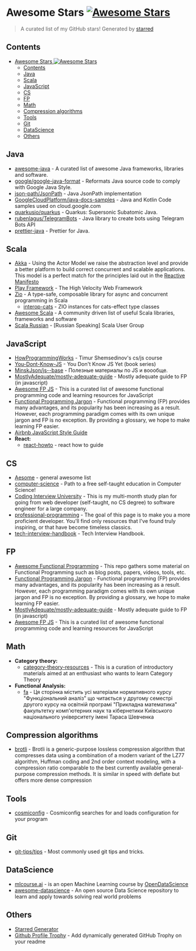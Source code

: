 # Awesome Stars [![Awesome Stars](https://awesome.re/badge-flat2.svg)](https://awesome.re)

> A curated list of my GitHub stars!  Generated by [starred](https://github.com/maguowei/starred)


## Contents

- [Awesome Stars ![Awesome Stars](https://awesome.re/badge.svg)](#awesome-stars)
    - [Contents](#contents)
    - [Java](#java)
    - [Scala](#scala)
    - [JavaScript](#javascript)
    - [CS](#cs)
    - [FP](#fp)
    - [Math](#math)
    - [Compression algorithms](#compression-algorithms)
    - [Tools](#tools)
    - [Git](#git)
    - [DataScience](#datascience)
    - [Others](#others)



## Java
- [awesome-java](https://github.com/akullpp/awesome-java) - A curated list of awesome Java frameworks, libraries and software.
- [google/google-java-format](https://github.com/google/google-java-format) - Reformats Java source code to comply with Google Java Style.
- [json-path/JsonPath](https://github.com/json-path/JsonPath) - Java JsonPath implementation
- [GoogleCloudPlatform/java-docs-samples](https://github.com/GoogleCloudPlatform/java-docs-samples) - Java and Kotlin Code samples used on cloud.google.com
- [quarkusio/quarkus](https://github.com/quarkusio/quarkus) - Quarkus: Supersonic Subatomic Java.
- [rubenlagus/TelegramBots](https://github.com/rubenlagus/TelegramBots) - Java library to create bots using Telegram Bots API
- [prettier-java](https://github.com/jhipster/prettier-java) - Prettier for Java.



## Scala
- [Akka](https://github.com/akka/akka) - Using the Actor Model we raise the abstraction level and provide a better platform to build correct concurrent and scalable applications. This model is a perfect match for the principles laid out in the [Reactive Manifesto](www.reactivemanifesto.org)
- [Play Framework](https://github.com/playframework/playframework) - The High Velocity Web Framework
- [Zio](https://github.com/zio/zio) - A type-safe, composable library for async and concurrent programming in Scala
  - [interop-cats](https://github.com/zio/interop-cats) - ZIO instances for cats-effect type classes 
- [Awesome Scala](https://github.com/lauris/awesome-scala) - A community driven list of useful Scala libraries, frameworks and software
- [Scala Russian](https://github.com/scala-russian/about) - [Russian Speaking] Scala User Group



## JavaScript
- [HowProgrammingWorks](https://github.com/HowProgrammingWorks/Index) - Timur Shemsedinov's cs/js course
- [You-Dont-Know-JS](https://github.com/getify/You-Dont-Know-JS) - You Don't Know JS Yet (book series)
- [MinskJson/js--base](https://github.com/MinskJson/js--base) - Полезные материалы по JS и воообще.
- [MostlyAdequate/mostly-adequate-guide](https://github.com/MostlyAdequate/mostly-adequate-guide) - Mostly adequate guide to FP (in javascript)
- [Awesome FP JS](https://github.com/stoeffel/awesome-fp-js) - This is a curated list of awesome functional programming code and learning resources for JavaScript
- [Functional Programming Jargon](https://github.com/hemanth/functional-programming-jargon) - Functional programming (FP) provides many advantages, and its popularity has been increasing as a result. However, each programming paradigm comes with its own unique jargon and FP is no exception. By providing a glossary, we hope to make learning FP easier.
- [Airbnb JavaScript Style Guide](https://github.com/airbnb/javascript)
- **React:**
    - [react-howto](https://github.com/petehunt/react-howto) - react how to guide



## CS
- [Aesome](https://github.com/sindresorhus/awesome) - general awesome list
- [computer-science](https://github.com/ossu/computer-science) - Path to a free self-taught education in Computer Science!
- [Coding Interview University](https://github.com/jwasham/coding-interview-university) - This is my multi-month study plan for going from web developer (self-taught, no CS degree) to software engineer for a large company.
- [professional-programming](https://github.com/charlax/professional-programming) - The goal of this page is to make you a more proficient developer. You'll find only resources that I've found truly inspiring, or that have become timeless classics.
- [tech-interview-handbook](https://github.com/yangshun/tech-interview-handbook) - Tech Interview Handbook.



## FP
- [Awesome Functional Programming](https://github.com/lucasviola/awesome-functional-programming) - This repo gathers some material on Functional Programming such as blog posts, papers, videos, tools, etc.
- [Functional Programming Jargon](https://github.com/hemanth/functional-programming-jargon) - Functional programming (FP) provides many advantages, and its popularity has been increasing as a result. However, each programming paradigm comes with its own unique jargon and FP is no exception. By providing a glossary, we hope to make learning FP easier.
- [MostlyAdequate/mostly-adequate-guide](https://github.com/MostlyAdequate/mostly-adequate-guide) - Mostly adequate guide to FP (in javascript)
- [Awesome FP JS](https://github.com/stoeffel/awesome-fp-js) - This is a curated list of awesome functional programming code and learning resources for JavaScript



## Math
- **Category theory:**  
    - [category-theory-resources](https://github.com/prathyvsh/category-theory-resources) - This is a curation of introductory materials aimed at an enthusiast who wants to learn Category Theory
- **Functional Analysis:**
    - [fa](https://github.com/Sky-Nik/fa) - Ця сторінка містить усі матеріали нормативного курсу "Функціональний аналіз" що читається у другому семестрі другого курсу на освітній програмі "Прикладна математика" факультетку комп'ютерних наук та кібернетики Київського національного університету імені Тараса Шевченка



## Compression algorithms
- [brotli](https://github.com/google/brotli) - Brotli is a generic-purpose lossless compression algorithm that compresses data using a combination of a modern variant of the LZ77 algorithm, Huffman coding and 2nd order context modeling, with a compression ratio comparable to the best currently available general-purpose compression methods. It is similar in speed with deflate but offers more dense compression



## Tools
- [cosmiconfig](https://github.com/davidtheclark/cosmiconfig) - Cosmiconfig searches for and loads configuration for your program



## Git
- [git-tips/tips](https://github.com/git-tips/tips) - Most commonly used git tips and tricks.



## DataScience
- [mlcourse.ai](https://github.com/Yorko/mlcourse.ai) - is an open Machine Learning course by [OpenDataScience](https://ods.ai/)
- [awesome-datascience](https://github.com/academic/awesome-datascience) - An open source Data Science repository to learn and apply towards solving real world problems



## Others
- [Starred Generator](https://github.com/maguowei/starred)
- [Github Profile Trophy](https://github.com/ryo-ma/github-profile-trophy) - Add dynamically generated GitHub Trophy on your readme
